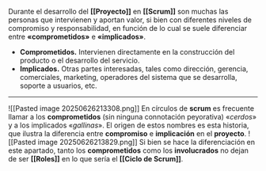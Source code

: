 Durante el desarrollo del **[[Proyecto]]** en **[[Scrum]]** son muchas las personas que intervienen y aportan valor, si bien con diferentes niveles de compromiso y responsabilidad, en función de lo cual se suele diferenciar entre **«comprometidos»** e **«implicados»**.
- **Comprometidos.** Intervienen directamente en la construcción del producto o el desarrollo del servicio.
- **Implicados.** Otras partes interesadas, tales como dirección, gerencia, comerciales, marketing, operadores del sistema que se desarrolla, soporte a usuarios, etc.
****
![[Pasted image 20250626213308.png]]
En círculos de **scrum** es frecuente llamar a los **comprometidos** (sin ninguna connotación peyorativa) «*cerdos*» y a los implicados «*gallinas*». El origen de estos nombres es esta historia, que ilustra la diferencia entre **compromiso** e **implicación** en el **proyecto**.
![[Pasted image 20250626213829.png]]
Si bien se hace la diferenciación en este apartado, tanto los **comprometidos** como los **involucrados** no dejan de ser **[[Roles]]** en lo que sería el **[[Ciclo de Scrum]]**.